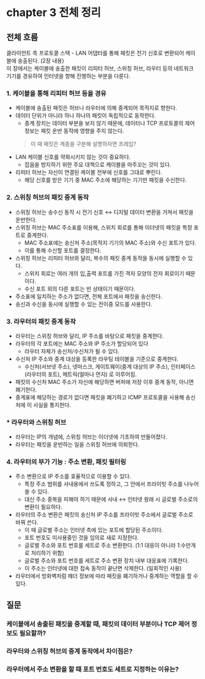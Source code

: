# chapter 3 전체 정리

## 전체 흐름
클라이언트 측 프로토콜 스택 - LAN 어댑터를 통해 패킷은 전기 신호로 변환되어 케이블에 송출된다. (2장 내용)   
이 장에서는 케이블에 송출한 패킷이 리피터 허브, 스위칭 허브, 라우터 등의 네트워크 기기를 경유하여 인터넷을 향해 진행하는 부분을 다룬다.  

### 1. 케이블을 통해 리피터 허브 등을 경유
- 케이블에 송출된 패킷은 허브나 라우터에 의해 중계되어 목적지로 향한다.
- 데이터 단위가 아니라 하나 하나의 패킷이 독립적으로 동작한다.
  - 중계 장치는 데이터 부분을 보지 않기 때문에, 데이터나 TCP 프로토콜의 제어 정보는 패킷 운반 동작에 영향을 주지 않는다.
  > 이 때 패킷은 계층을 구분해 설명하자면 프레임?
- LAN 케이블 신호를 약화시키지 않는 것이 중요하다.
  - 잡음을 방지하기 위한 주요 대책으로 케이블을 마주꼬는 것이 있다.
- 리피터 허브는 자신이 연결된 케이블 전부에 신호를 그대로 뿌린다.
  - 해당 신호를 받은 기기 중 MAC 주소에 해당하는 기기만 패킷을 수신한다.

### 2. 스위칭 허브의 패킷 중계 동작
- 스위칭 허브는 송수신 동작 시 전기 신호 ↔️ 디지털 데이터 변환을 거쳐서 패킷을 운반한다.
- 스위칭 허브는 MAC 주소표를 이용해, 스위치 회로를 통해 이더넷의 패킷을 특정 포트로 중계한다.
  - MAC 주소표에는 송신처 주소(목적지 기기의 MAC 주소)와 수신 포트가 있다.
  - 이를 통해 수신할 포트를 결정한다.
- 스위칭 허브는 리피터 허브와 달리, 복수의 패킷 중계 동작을 동시에 실행할 수 있다.
    - 스위치 회로는 여러 개의 입,출력 포트를 가진 격자 모양의 전자 회로이기 때문이다.
    - 수신 포트 외의 다른 포트는 빈 상태이기 때문이다.
- 주소표에 일치하는 주소가 없다면, 전체 포트에서 패킷을 송신한다.
- 송신과 수신을 동시에 실행할 수 있는 전이중 모드를 사용한다.

### 3. 라우터의 패킷 중계 동작
- 라우터는 스위칭 허브와 달리, IP 주소를 바탕으로 패킷을 중계한다.
- 라우터의 각 포트에는 MAC 주소와 IP 주소가 할당되어 있다
  - 라우터 자체가 송신처/수신처가 될 수 있다.
- 수신처 IP 주소와 중계 대상을 등록한 라우팅 테이블을 기준으로 중계한다.
  - 수신처(서브넷 주소), 넷마스크, 게이트웨이(중계 대상의 IP 주소), 인터페이스(라우터의 포트), 메트릭(얼마나 먼지) 로 이루어짐.
- 패킷의 수신처 MAC 주소가 자신에 해당하면 버퍼에 저장 이후 중계 동작, 아니면 폐기한다.
- 중계표에 해당하는 경로가 없다면 패킷을 폐기하고 ICMP 프로토콜을 사용해 송신처에 이 사실을 통지한다.

### * 라우터와 스위칭 허브
- 라우터는 IP의 개념에, 스위칭 허브는 이더넷에 기초하여 만들어졌다.
- 라우터는 패킷을 운반하는 일을 스위칭 허브에 의뢰한다.


### 4. 라우터의 부가 기능 : 주소 변환, 패킷 필터링
- 주소 변환으로 IP 주소를 효율적으로 이용할 수 있다.
  - 특정 주소 범위를 사내용에서 쓰도록 정하고, 그 안에서 프라이빗 주소를 나누어 쓸 수 있다.
  - 대신 주소 중복을 피해야 하기 때문에 사내 ↔️ 인터넷 왕래 시 글로벌 주소로의 변환이 필요하다.
- 라우터의 주소 변환은 패킷의 송신처 IP 주소를 프라이빗 주소에서 글로벌 주소로 바꿔 쓴다.
  - 이 때 글로벌 주소는 인터넷 측에 있는 포트에 할당된 주소이다.
  - 포트 번호도 미사용중인 것을 임의로 새로 지정한다.
  - 글로벌 주소와 포트 번호를 세트로 주소 변환한다. (1:1 대응이 아니라 1:수만개로 처리하기 위함)
  - 글로벌 주소와 포트 번호를 세트로 주소 변환 장치 내부 대응표에 기록한다.
  - 이 주소는 인터넷에 대한 접속 동작이 끝난면 삭제한다. (일회적인 사용)
- 라우터에서 방화벽처럼 헤더 정보에 따라 패킷을 폐기하거나 중계하는 역할을 할 수 있다.

## 질문
### 케이블에서 송출된 패킷을 중계할 때, 패킷의 데이터 부분이나 TCP 제어 정보도 필요할까?
### 라우터와 스위칭 허브의 중계 동작에서 차이점은?
### 라우터에서 주소 변환을 할 때 포트 번호도 세트로 지정하는 이유는?